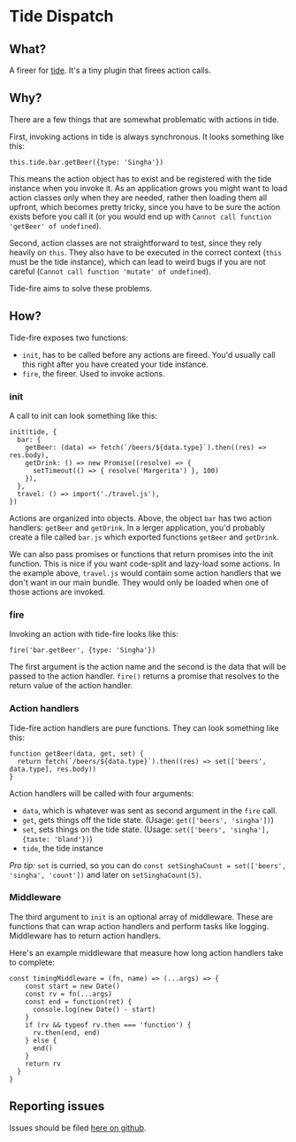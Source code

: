 # Tide Dispatch

## What?
A fireer for [tide](https://github.com/tictail/tide). It's a tiny plugin that firees action calls.

## Why?
There are a few things that are somewhat problematic with actions in tide.

First, invoking actions in tide is always synchronous. It looks something like this:
```
this.tide.bar.getBeer({type: 'Singha'})
```
This means the action object has to exist and be registered with the tide instance when you invoke it. As an application grows you might want to load action classes only when they are needed, rather then loading them all upfront, which becomes pretty tricky, since you have to be sure the action exists before you call it (or you would end up with `Cannot call function 'getBeer' of undefined`).

Second, action classes are not straightforward to test, since they rely heavily on `this`. They also have to be executed in the correct context (`this` must be the tide instance), which can lead to weird bugs if you are not careful (`Cannot call function 'mutate' of undefined`).

Tide-fire aims to solve these problems.

## How?
Tide-fire exposes two functions:
- `init`, has to be called before any actions are fireed. You'd usually call this right after you have created your tide instance.
- `fire`, the fireer. Used to invoke actions.


### init
A call to init can look something like this:
```
init(tide, {
  bar: {
    getBeer: (data) => fetch(`/beers/${data.type}`).then((res) => res.body),
    getDrink: () => new Promise((resolve) => {
      setTimeout(() => { resolve('Margerita') }, 100)
    }),
  },
  travel: () => import('./travel.js'),
})
```
Actions are organized into objects. Above, the object `bar` has two action handlers: `getBeer` and `getDrink`. In a lerger application, you'd probably create a file called `bar.js` which exported functions `getBeer` and `getDrink`.

We can also pass promises or functions that return promises into the init function. This is nice if you want code-split and lazy-load some actions. In the example above, `travel.js` would contain some action handlers that we don't want in our main bundle. They would only be loaded when one of those actions are invoked.


### fire
Invoking an action with tide-fire looks like this:
```
fire('bar.getBeer', {type: 'Singha'})

```
The first argument is the action name and the second is the data that will be passed to the action handler. `fire()` returns a promise that resolves to the return value of the action handler.


### Action handlers
Tide-fire action handlers are pure functions. They can look something like this:
```
function getBeer(data, get, set) {
  return fetch(`/beers/${data.type}`).then((res) => set(['beers', data.type], res.body))
}
```
Action handlers will be called with four arguments:
- `data`, which is whatever was sent as second argument in the `fire` call.
- `get`, gets things off the tide state. (Usage: `get(['beers', 'singha'])`)
- `set`, sets things on the tide state. (Usage: `set(['beers', 'singha'], {taste: 'bland'})`)
- `tide`, the tide instance

*Pro tip:* `set` is curried, so you can do `const setSinghaCount = set(['beers', 'singha', 'count'])` and later on `setSinghaCount(5)`.

### Middleware
The third argument to `init` is an optional array of middleware. These are functions that can wrap action handlers and perform tasks like logging. Middleware has to return action handlers.

Here's an example middleware that measure how long action handlers take to complete:
```
const timingMiddleware = (fn, name) => (...args) => {
    const start = new Date()
    const rv = fn(...args)
    const end = function(ret) {
      console.log(new Date() - start)
    }
    if (rv && typeof rv.then === 'function') {
      rv.then(end, end)
    } else {
      end()
    }
    return rv
  }
}
```

## Reporting issues

Issues should be filed [here on github](https://github.com/tictail/tide-fire/issues).
